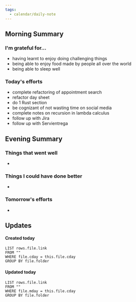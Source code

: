 ```yaml
---
tags:
  - calendar/daily-note
---
```


## Morning Summary

### I'm grateful for...

- having learnt to enjoy doing challenging things
- being able to enjoy food made by people all over the world
- being able to sleep well

### Today's efforts

- complete refactoring of appointment search
- refactor day sheet
- do 1 Rust section
- be cognizant of not wasting time on social media
- complete notes on recursion in lambda calculus
- follow up with Jira
- follow up with Servientrega

## Evening Summary

### Things that went well

-

### Things I could have done better

-

### Tomorrow's efforts

-

## Updates

#### Created today

```dataview
LIST rows.file.link
FROM ""
WHERE file.cday = this.file.cday
GROUP BY file.folder
```

#### Updated today

```dataview
LIST rows.file.link
FROM ""
WHERE file.mday = this.file.cday
GROUP BY file.folder
```

